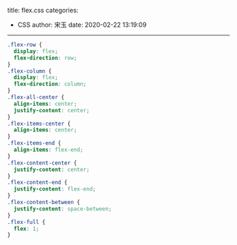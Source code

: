 title: flex.css
categories:
 - CSS
author: 宋玉
date: 2020-02-22 13:19:09
---

```css
.flex-row {
  display: flex;
  flex-direction: row;
}
.flex-column {
  display: flex;
  flex-direction: column;
}
.flex-all-center {
  align-items: center;
  justify-content: center;
}
.flex-items-center {
  align-items: center;
}
.flex-items-end {
  align-items: flex-end;
}
.flex-content-center {
  justify-content: center;
}
.flex-content-end {
  justify-content: flex-end;
}
.flex-content-between {
  justify-content: space-between;
}
.flex-full {
  flex: 1;
}
```

